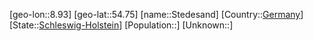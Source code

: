 ﻿---
location: [54.75,8.93]
type: City
tags:
- geo/City


SpocWebEntityId: 34538
isDeleted: false
confidential: public

---
[geo-lon::8.93]
[geo-lat::54.75]
[name::Stedesand]
[Country::[Germany](geo/Continent/Europe/Germany.md)]
[State::[Schleswig-Holstein](geo/Continent/Europe/Germany/Schleswig-Holstein.md)]
[Population::]
[Unknown::]

